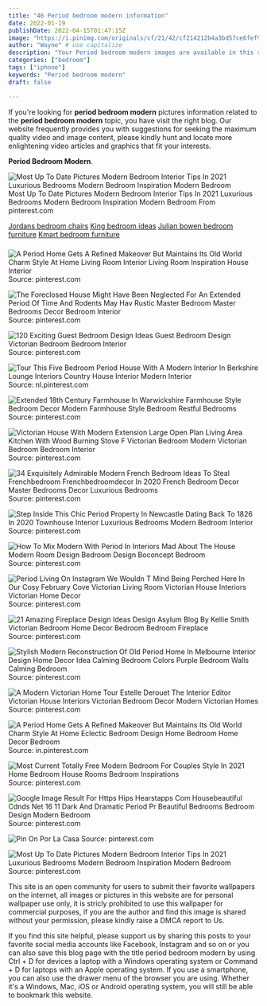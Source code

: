 ```yaml
---
title: "46 Period bedroom modern information"
date: 2022-01-19
publishDate: 2022-04-15T01:47:15Z
image: "https://i.pinimg.com/originals/cf/21/42/cf214212b4a3bd57ce6fef917234984c.png"
author: "Wayne" # use capitalize
description: "Your Period bedroom modern images are available in this site. Period bedroom modern are a topic that is being searched for and liked by netizens today. You can Get the Period bedroom modern files here. Find and Download all free photos and vectors."
categories: ["bedroom"]
tags: ["iphone"]
keywords: "Period bedroom modern"
draft: false

---
```


If you're looking for **period bedroom modern** pictures information related to the **period bedroom modern** topic, you have visit the right  blog.  Our website frequently  provides you with  suggestions  for seeking  the maximum  quality video and image  content, please kindly hunt and locate more enlightening video articles and graphics  that fit your interests.

**Period Bedroom Modern**. 

![Most Up To Date Pictures Modern Bedroom Interior Tips In 2021 Luxurious Bedrooms Modern Bedroom Inspiration Modern Bedroom](https://i.pinimg.com/originals/cf/21/42/cf214212b4a3bd57ce6fef917234984c.png "Most Up To Date Pictures Modern Bedroom Interior Tips In 2021 Luxurious Bedrooms Modern Bedroom Inspiration Modern Bedroom")
Most Up To Date Pictures Modern Bedroom Interior Tips In 2021 Luxurious Bedrooms Modern Bedroom Inspiration Modern Bedroom From pinterest.com

[Jordans bedroom chairs](/jordans-bedroom-chairs/)
[King bedroom ideas](/king-bedroom-ideas/)
[Julian bowen bedroom furniture](/julian-bowen-bedroom-furniture/)
[Kmart bedroom furniture](/kmart-bedroom-furniture/)



### 

 


![A Period Home Gets A Refined Makeover But Maintains Its Old World Charm Style At Home Living Room Interior Living Room Inspiration House Interior](https://i.pinimg.com/736x/b5/58/46/b55846b1edc75449b2d4b000b3cde6c4.jpg "A Period Home Gets A Refined Makeover But Maintains Its Old World Charm Style At Home Living Room Interior Living Room Inspiration House Interior")
Source: pinterest.com

 

![The Foreclosed House Might Have Been Neglected For An Extended Period Of Time And Rodents May Hav Rustic Master Bedroom Master Bedrooms Decor Bedroom Interior](https://i.pinimg.com/originals/f1/4f/75/f14f752dc3d375bbe7ac11a5945ede3e.jpg "The Foreclosed House Might Have Been Neglected For An Extended Period Of Time And Rodents May Hav Rustic Master Bedroom Master Bedrooms Decor Bedroom Interior")
Source: pinterest.com

 

![120 Exciting Guest Bedroom Design Ideas Guest Bedroom Design Victorian Bedroom Bedroom Interior](https://i.pinimg.com/originals/be/29/46/be294697907f76102f2097c008368dc3.jpg "120 Exciting Guest Bedroom Design Ideas Guest Bedroom Design Victorian Bedroom Bedroom Interior")
Source: pinterest.com

 

![Tour This Five Bedroom Period House With A Modern Interior In Berkshire Lounge Interiors Country House Interior Modern Interior](https://i.pinimg.com/originals/cc/e7/52/cce752d502e669fd3a45639ef7fa459c.jpg "Tour This Five Bedroom Period House With A Modern Interior In Berkshire Lounge Interiors Country House Interior Modern Interior")
Source: nl.pinterest.com

 

![Extended 18th Century Farmhouse In Warwickshire Farmhouse Style Bedroom Decor Modern Farmhouse Style Bedroom Restful Bedrooms](https://i.pinimg.com/originals/64/bf/cf/64bfcf36ca0be636b2750b5e38b4ad5b.jpg "Extended 18th Century Farmhouse In Warwickshire Farmhouse Style Bedroom Decor Modern Farmhouse Style Bedroom Restful Bedrooms")
Source: pinterest.com

 

![Victorian House With Modern Extension Large Open Plan Living Area Kitchen With Wood Burning Stove F Victorian Bedroom Modern Victorian Bedroom Bedroom Interior](https://i.pinimg.com/564x/dc/6b/bb/dc6bbba0e4e8cc6d2cee26771b09c6ed.jpg "Victorian House With Modern Extension Large Open Plan Living Area Kitchen With Wood Burning Stove F Victorian Bedroom Modern Victorian Bedroom Bedroom Interior")
Source: pinterest.com

 

![34 Exquisitely Admirable Modern French Bedroom Ideas To Steal Frenchbedroom Frenchbedroomdecor In 2020 French Bedroom Decor Master Bedrooms Decor Luxurious Bedrooms](https://i.pinimg.com/736x/8f/6f/0d/8f6f0d84c10459c0f17e843230617998.jpg "34 Exquisitely Admirable Modern French Bedroom Ideas To Steal Frenchbedroom Frenchbedroomdecor In 2020 French Bedroom Decor Master Bedrooms Decor Luxurious Bedrooms")
Source: pinterest.com

 

![Step Inside This Chic Period Property In Newcastle Dating Back To 1826 In 2020 Townhouse Interior Luxurious Bedrooms Modern Bedroom Interior](https://i.pinimg.com/originals/59/c0/1a/59c01abf10aacded31d1627e5857be26.jpg "Step Inside This Chic Period Property In Newcastle Dating Back To 1826 In 2020 Townhouse Interior Luxurious Bedrooms Modern Bedroom Interior")
Source: pinterest.com

 

![How To Mix Modern With Period In Interiors Mad About The House Modern Room Design Bedroom Design Boconcept Bedroom](https://i.pinimg.com/originals/15/6a/c0/156ac0bba920805b85dc4a51f3077cad.jpg "How To Mix Modern With Period In Interiors Mad About The House Modern Room Design Bedroom Design Boconcept Bedroom")
Source: pinterest.com

 

![Period Living On Instagram We Wouldn T Mind Being Perched Here In Our Cosy February Cove Victorian Living Room Victorian House Interiors Victorian Home Decor](https://i.pinimg.com/originals/c8/31/2b/c8312b2be5aa35b6d8560e5b4efbf352.jpg "Period Living On Instagram We Wouldn T Mind Being Perched Here In Our Cosy February Cove Victorian Living Room Victorian House Interiors Victorian Home Decor")
Source: pinterest.com

 

![21 Amazing Fireplace Design Ideas Design Asylum Blog By Kellie Smith Victorian Bedroom Home Decor Bedroom Bedroom Fireplace](https://i.pinimg.com/564x/95/e1/a8/95e1a842dc20a9c39e52991d6b73f7b2.jpg "21 Amazing Fireplace Design Ideas Design Asylum Blog By Kellie Smith Victorian Bedroom Home Decor Bedroom Bedroom Fireplace")
Source: pinterest.com

 

![Stylish Modern Reconstruction Of Old Period Home In Melbourne Interior Design Home Decor Idea Calming Bedroom Colors Purple Bedroom Walls Calming Bedroom](https://i.pinimg.com/originals/1f/21/95/1f2195381578a27b456d6f20518ce6e4.jpg "Stylish Modern Reconstruction Of Old Period Home In Melbourne Interior Design Home Decor Idea Calming Bedroom Colors Purple Bedroom Walls Calming Bedroom")
Source: pinterest.com

 

![A Modern Victorian Home Tour Estelle Derouet The Interior Editor Victorian House Interiors Victorian Bedroom Decor Modern Victorian Homes](https://i.pinimg.com/originals/ab/08/5b/ab085bda4093178ce195d63182fa9aa7.jpg "A Modern Victorian Home Tour Estelle Derouet The Interior Editor Victorian House Interiors Victorian Bedroom Decor Modern Victorian Homes")
Source: pinterest.com

 

![A Period Home Gets A Refined Makeover But Maintains Its Old World Charm Style At Home Eclectic Bedroom Design Home Bedroom Home Decor Bedroom](https://i.pinimg.com/originals/e3/39/59/e339591e509293bef4fc0ecda0a56841.jpg "A Period Home Gets A Refined Makeover But Maintains Its Old World Charm Style At Home Eclectic Bedroom Design Home Bedroom Home Decor Bedroom")
Source: in.pinterest.com

 

![Most Current Totally Free Modern Bedroom For Couples Style In 2021 Home Bedroom House Rooms Bedroom Inspirations](https://i.pinimg.com/736x/dc/7a/1d/dc7a1d125fdc7008a0308a82cf1af080.jpg "Most Current Totally Free Modern Bedroom For Couples Style In 2021 Home Bedroom House Rooms Bedroom Inspirations")
Source: pinterest.com

 

![Google Image Result For Https Hips Hearstapps Com Housebeautiful Cdnds Net 16 11 Dark And Dramatic Period Pr Beautiful Bedrooms Bedroom Design Modern Bedroom](https://i.pinimg.com/564x/6c/9b/e2/6c9be256b3e30baff8cd15bb7614866d.jpg "Google Image Result For Https Hips Hearstapps Com Housebeautiful Cdnds Net 16 11 Dark And Dramatic Period Pr Beautiful Bedrooms Bedroom Design Modern Bedroom")
Source: pinterest.com

 

![Pin On Por La Casa](https://i.pinimg.com/originals/a7/88/c8/a788c80ad751508fc9de1cd16b6fe702.jpg "Pin On Por La Casa")
Source: pinterest.com

 

![Most Up To Date Pictures Modern Bedroom Interior Tips In 2021 Luxurious Bedrooms Modern Bedroom Inspiration Modern Bedroom](https://i.pinimg.com/originals/cf/21/42/cf214212b4a3bd57ce6fef917234984c.png "Most Up To Date Pictures Modern Bedroom Interior Tips In 2021 Luxurious Bedrooms Modern Bedroom Inspiration Modern Bedroom")
Source: pinterest.com

 

This site is an open community for users to submit their favorite wallpapers on the internet, all images or pictures in this website are for personal wallpaper use only, it is stricly prohibited to use this wallpaper for commercial purposes, if you are the author and find this image is shared without your permission, please kindly raise a DMCA report to Us.

If you find this site helpful, please support us by sharing this posts to your favorite social media accounts like Facebook, Instagram and so on or you can also save this blog page with the title period bedroom modern by using Ctrl + D for devices a laptop with a Windows operating system or Command + D for laptops with an Apple operating system. If you use a smartphone, you can also use the drawer menu of the browser you are using. Whether it's a Windows, Mac, iOS or Android operating system, you will still be able to bookmark this website.
